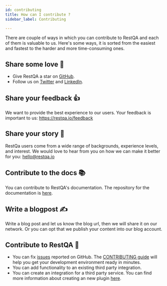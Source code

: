 ```yaml
---
id: contributing
title: How can I contribute ?
sidebar_label: Contributing

---
```


There are couple of ways in which you can contribute to RestQA and each of them is valuable to us. Here's some ways, it is sorted from the easiest and fastest to the harder and more time-consuming ones.

## Share some love 💙

- Give RestQA a star on [GitHub](https://github.com/restqa/restqa).
- Follow us on [Twitter](https://twitter.com/restqa) and [LinkedIn](https://linkedin.com/company/restqa).


## Share your feedback 👍

We want to provide the best experience to our users. Your feedback is important to us: https://restqa.io/feedback

## Share your story 💌

RestQa users come from a wide range of backgrounds, experience levels, and interest. We would love to hear from you on how we can make it better for you: hello@restqa.io


## Contribute to the docs 📚

You can contribute to RestQA's documentation. The repository for the documentation is [here](https://github.com/restqa/documentation).


## Write a blogpost ✍️

Write a blog post and let us know the blog url, then we will share it on our network. Or you can opt that we publish your content into our blog account.

## Contribute to RestQA 🔨

- You can fix [issues](https://github.com/restqa/restqa/issues) reported on GitHub. The [CONTRIBUTING guide](https://github.com/restqa/restqa/blob/master/CONTRIBUTING.md) will help you get your development environment ready in minutes.
- You can add functionality to an existing third party integration.
- You can create an integration for a third party service. You can find more information about creating an new plugin [here](/api/create-plugin).

